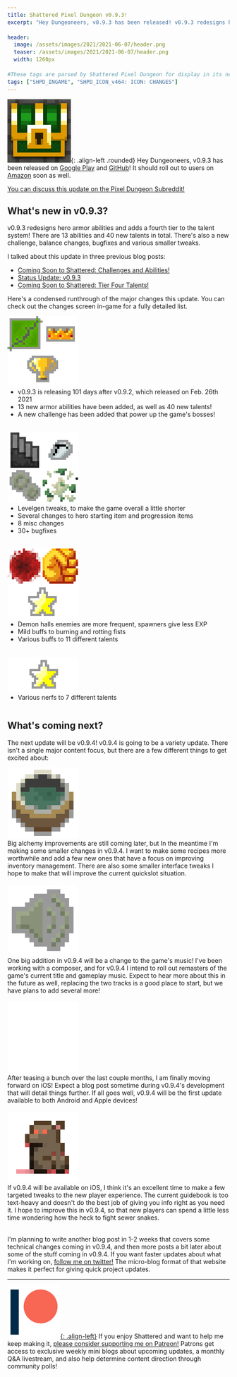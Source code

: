 ```yaml
---
title: Shattered Pixel Dungeon v0.9.3!
excerpt: "Hey Dungeoneers, v0.9.3 has been released! v0.9.3 redesigns hero armor abilities and adds a fourth tier to the talent system! There are 13 abilities and 40 new talents in total. There's also a new challenge, balance changes, bugfixes and various smaller tweaks."

header:
  image: /assets/images/2021/2021-06-07/header.png
  teaser: /assets/images/2021/2021-06-07/header.png
  width: 1260px

#These tags are parsed by Shattered Pixel Dungeon for display in its news feed
tags: ["SHPD_INGAME", "SHPD_ICON_v464: ICON: CHANGES"]
---
```


![](/assets/images/SHPD-icon-2021.png){: .align-left .rounded} Hey Dungeoneers, v0.9.3 has been released on [Google Play](https://play.google.com/store/apps/details?id=com.shatteredpixel.shatteredpixeldungeon) and [GitHub](https://github.com/00-Evan/shattered-pixel-dungeon/releases)! It should roll out to users on [Amazon](https://www.amazon.com/Shattered-Pixel-Dungeon/dp/B00OH2C21M/) soon as well.

[You can discuss this update on the Pixel Dungeon Subreddit!](https://www.reddit.com/r/PixelDungeon/comments/nuhzfq/)

## What's new in v0.9.3?

v0.9.3 redesigns hero armor abilities and adds a fourth tier to the talent system! There are 13 abilities and 40 new talents in total. There's also a new challenge, balance changes, bugfixes and various smaller tweaks.

I talked about this update in three previous blog posts:
- [Coming Soon to Shattered: Challenges and Abilities! ](https://shatteredpixel.com/blog/coming-soon-to-shattered-item-changes-challenges-abilities.html)
- [Status Update: v0.9.3](https://shatteredpixel.com/blog/status-update-v093.html)
- [Coming Soon to Shattered: Tier Four Talents!](https://shatteredpixel.com/blog/coming-soon-to-shattered-tier-four-talents.html)

Here's a condensed runthrough of the major changes this update. You can check out the changes screen in-game for a fully detailed list.

<div style="display: inline-block; margin-bottom: 1.3em; width: 100%">
<p style="margin: 0px"><img src="/assets/images/2021/2021-06-07/new.png" alt="" class="align-left"></p>
<ul style="margin-top: 0px">
	<li>v0.9.3 is releasing 101 days after v0.9.2, which released on Feb. 26th 2021</li>
	<li>13 new armor abilities have been added, as well as 40 new talents!</li>
	<li>A new challenge has been added that power up the game's bosses!</li>
</ul>
</div>

<div style="display: inline-block; margin-bottom: 1.3em; width: 100%">
<p style="margin: 0px"><img src="/assets/images/2021/2021-06-07/changes.png" alt="" class="align-left"></p>
<ul style="margin-top: 0px">
	<li>Levelgen tweaks, to make the game overall a little shorter</li>
	<li>Several changes to hero starting item and progression items</li>
	<li>8 misc changes</li>
	<li>30+ bugfixes</li>
</ul>
</div>

<div style="display: inline-block; margin-bottom: 1.3em; width: 100%">
<p style="margin: 0px"><img src="/assets/images/2021/2021-06-07/buffs.png" alt="" class="align-left"></p>
<ul style="margin-top: 0px">
	<li>Demon halls enemies are more frequent, spawners give less EXP</li>
	<li>Mild buffs to burning and rotting fists</li>
	<li>Various buffs to 11 different talents</li>
</ul>
</div>

<div style="display: inline-block; width: 100%">
<p style="margin: 0px"><img src="/assets/images/2021/2021-06-07/nerfs.png" alt="" class="align-left"></p>
<ul style="margin-top: 0px">
	<li>Various nerfs to 7 different talents</li>
</ul>
</div>

## What's coming next?

The next update will be v0.9.4! v0.9.4 is going to be a variety update. There isn't a single major content focus, but there are a few different things to get excited about:

<div style="display: inline-block; margin-bottom: 1.3em; width: 100%">
<p style="margin: 0px"><img src="/assets/images/2021/2021-06-07/alchemy.png" alt="" class="align-left"></p>
Big alchemy improvements are still coming later, but In the meantime I'm making some smaller changes in v0.9.4. I want to make some recipes more worthwhile and add a few new ones that have a focus on improving inventory management. There are also some smaller interface tweaks I hope to make that will improve the current quickslot situation.
</div>

<div style="display: inline-block; margin-bottom: 1.3em; width: 100%">
<p style="margin: 0px"><img src="/assets/images/2021/2021-06-07/music.png" alt="" class="align-left"></p>
One big addition in v0.9.4 will be a change to the game's music! I've been working with a composer, and for v0.9.4 I intend to roll out remasters of the game's current title and gameplay music. Expect to hear more about this in the future as well, replacing the two tracks is a good place to start, but we have plans to add several more!
</div>

<div style="display: inline-block; margin-bottom: 1.3em; width: 100%">
<p style="margin: 0px"><img src="/assets/images/2021/2021-06-07/apple.png" alt="" class="align-left"></p>
After teasing a bunch over the last couple months, I am finally moving forward on iOS! Expect a blog post sometime during v0.9.4's development that will detail things further. If all goes well, v0.9.4 will be the first update available to both Android and Apple devices!
</div>

<div style="display: inline-block; margin-bottom: 1.3em; width: 100%">
<p style="margin: 0px"><img src="/assets/images/2021/2021-06-07/new-player.png" alt="" class="align-left"></p>
If v0.9.4 will be available on iOS, I think it's an excellent time to make a few targeted tweaks to the new player experience. The current guidebook is too text-heavy and doesn't do the best job of giving you info right as you need it. I hope to improve this in v0.9.4, so that new players can spend a little less time wondering how the heck to fight sewer snakes.
</div>

I'm planning to write another blog post in 1-2 weeks that covers some technical changes coming in v0.9.4, and then more posts a bit later about some of the stuff coming in v0.9.4. If you want faster updates about what I'm working on, [follow me on twitter!](https://twitter.com/ShatteredPixel) The micro-blog format of that website makes it perfect for giving quick project updates.

---

[![](/assets/images/patreon-icon.png){: .align-left}](https://www.patreon.com/ShatteredPixel) If you enjoy Shattered and want to help me keep making it, [please consider supporting me on Patreon!](https://www.patreon.com/ShatteredPixel) Patrons get access to exclusive weekly mini blogs about upcoming updates, a monthly Q&A livestream, and also help determine content direction through community polls!